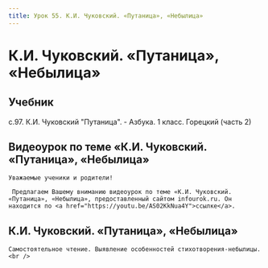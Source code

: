 ```yaml
---
title: Урок 55. К.И. Чуковский. «Путаница», «Небылица» 
---
```


# К.И. Чуковский. «Путаница», «Небылица» 

## Учебник

с.97. К.И. Чуковский "Путаница". - Азбука. 1 класс. Горецкий (часть 2)

## Видеоурок по теме «К.И. Чуковский. «Путаница», «Небылица»

<p>
	Уважаемые ученики и родители!  
</p>
<p>
	 Предлагаем Вашему вниманию видеоурок по теме «К.И. Чуковский. «Путаница», «Небылица», предоставленный сайтом infourok.ru. Он находится по <a href="https://youtu.be/AS02KkNua4Y">ссылке</a>.
</p>

## К.И. Чуковский. «Путаница», «Небылица»

<p>
	Самостоятельное чтение. Выявление особенностей стихотворения-небылицы.<br />
</p>